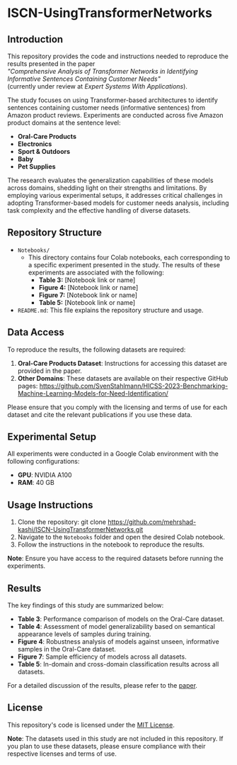 # ISCN-UsingTransformerNetworks

## Introduction

This repository provides the code and instructions needed to reproduce the results presented in the paper  
*"Comprehensive Analysis of Transformer Networks in Identifying Informative Sentences Containing Customer Needs"*  
(currently under review at *Expert Systems With Applications*).

The study focuses on using Transformer-based architectures to identify sentences containing customer needs (informative sentences) from Amazon product reviews. Experiments are conducted across five Amazon product domains at the sentence level:  
- **Oral-Care Products**  
- **Electronics**  
- **Sport & Outdoors**  
- **Baby**  
- **Pet Supplies**  

The research evaluates the generalization capabilities of these models across domains, shedding light on their strengths and limitations. By employing various experimental setups, it addresses critical challenges in adopting Transformer-based models for customer needs analysis, including task complexity and the effective handling of diverse datasets.


## Repository Structure
- `Notebooks/`
  - This directory contains four Colab notebooks, each corresponding to a specific experiment presented in the study. The results of these experiments are associated with the following:
    - **Table 3:** [Notebook link or name]
    - **Figure 4:** [Notebook link or name]
    - **Figure 7:** [Notebook link or name]
    - **Table 5:** [Notebook link or name]
- `README.md`: This file explains the repository structure and usage.

## Data Access
To reproduce the results, the following datasets are required:

1. **Oral-Care Products Dataset**: Instructions for accessing this dataset are provided in the paper.
2. **Other Domains**: These datasets are available on their respective GitHub pages:
https://github.com/SvenStahlmann/HICSS-2023-Benchmarking-Machine-Learning-Models-for-Need-Identification/

Please ensure that you comply with the licensing and terms of use for each dataset and cite the relevant publications if you use these data.

## Experimental Setup
All experiments were conducted in a Google Colab environment with the following configurations:
- **GPU**: NVIDIA A100
- **RAM**: 40 GB

## Usage Instructions
1. Clone the repository:
   git clone https://github.com/mehrshad-kashi/ISCN-UsingTransformerNetworks.git
3. Navigate to the `Notebooks` folder and open the desired Colab notebook.
4. Follow the instructions in the notebook to reproduce the results.

**Note**: Ensure you have access to the required datasets before running the experiments.

## Results
The key findings of this study are summarized below:
- **Table 3**: Performance comparison of models on the Oral-Care dataset.
- **Table 4**: Assessment of model generalizability based on semantical appearance levels of samples during training.
- **Figure 4**: Robustness analysis of models against unseen, informative samples in the Oral-Care dataset.
- **Figure 7**: Sample efficiency of models across all datasets.
- **Table 5**: In-domain and cross-domain classification results across all datasets.

For a detailed discussion of the results, please refer to the [paper](#).

## License
This repository's code is licensed under the [MIT License](LICENSE). 

**Note**: The datasets used in this study are not included in this repository. If you plan to use these datasets, please ensure compliance with their respective licenses and terms of use.  
